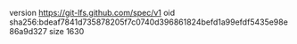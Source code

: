version https://git-lfs.github.com/spec/v1
oid sha256:bdeaf7841d735878205f7c0740d396861824befd1a99efdf5435e98e86a9d327
size 1630
